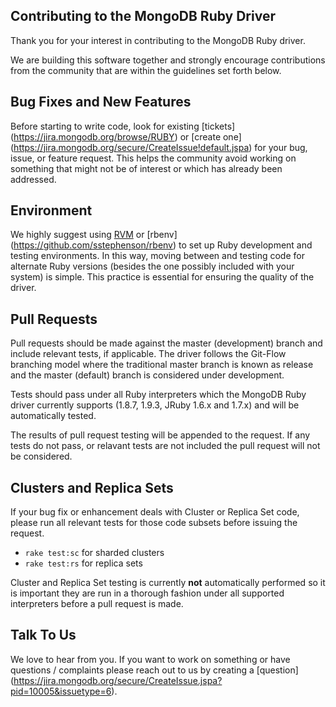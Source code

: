 ## Contributing to the MongoDB Ruby Driver

Thank you for your interest in contributing to the MongoDB Ruby driver.

We are building this software together and strongly encourage contributions
from the community that are within the guidelines set forth below.

Bug Fixes and New Features
--------------------------

Before starting to write code, look for existing [tickets]
(https://jira.mongodb.org/browse/RUBY) or [create one]
(https://jira.mongodb.org/secure/CreateIssue!default.jspa) 
for your bug, issue, or feature request. This helps the community
avoid working on something that might not be of interest or which
has already been addressed.

Environment
-----------

We highly suggest using [RVM](https://rvm.io/) or [rbenv]
(https://github.com/sstephenson/rbenv) to set up Ruby development and
testing environments. In this way, moving between and testing code for
alternate Ruby versions (besides the one possibly included with your 
system) is simple. This practice is essential for ensuring the quality
of the driver.

Pull Requests
-------------

Pull requests should be made against the master (development)
branch and include relevant tests, if applicable. The driver follows
the Git-Flow branching model where the traditional master branch is
known as release and the master (default) branch is considered under
development.

Tests should pass under all Ruby interpreters which the MongoDB Ruby 
driver currently supports (1.8.7, 1.9.3, JRuby 1.6.x and 1.7.x) and will be 
automatically tested.

The results of pull request testing will be appended to the request.
If any tests do not pass, or relavant tests are not included the pull
request will not be considered.

Clusters and Replica Sets
-------------------------

If your bug fix or enhancement deals with Cluster or Replica Set
code, please run all relevant tests for those code subsets before
issuing the request.

* `rake test:sc` for sharded clusters
* `rake test:rs` for replica sets

Cluster and Replica Set testing is currently **not** automatically
performed so it is important they are run in a thorough fashion under
all supported interpreters before a pull request is made.

Talk To Us
----------

We love to hear from you. If you want to work on something or have
questions / complaints please reach out to us by creating a [question]
(https://jira.mongodb.org/secure/CreateIssue.jspa?pid=10005&issuetype=6).
